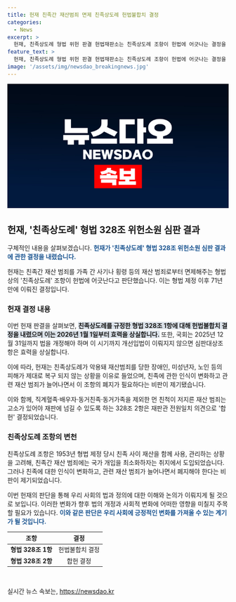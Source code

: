 ```yaml
---
title: 헌재 친족간 재산범죄 면제 친족상도례 헌법불합치 결정
categories:
  - News
excerpt: >
  헌재, 친족상도례 형법 위헌 판결 헌법재판소는 친족상도례 조항이 헌법에 어긋나는 결정을 내렸다. 이로써 71년 만에 형법 328조 1항의 적용이 중지되며, 국회는 2025년 12월 31일까지 법을 개정해야 한다. 이번 결정은 친족 간 재산범죄를 고려한 취지는 인정하되, 그로 인해 피해자의 참여 기회가 제한된다는 문제를 지적했다. 또한, 먼 친척의 재산 범죄에 대한 제재 규정에 대해서는 합헌 결정을 내렸다. 해당 조항은 1953년에 도입됐으나, 친족 개념 변화와 관련 재산 범죄 증가로 인해 폐지가 요구되어 왔다.
feature_text: >
  헌재, 친족상도례 형법 위헌 판결 헌법재판소는 친족상도례 조항이 헌법에 어긋나는 결정을 내렸다. 이로써 71년 만에 형법 328조 1항의 적용이 중지되며, 국회는 2025년 12월 31일까지 법을 개정해야 한다. 이번 결정은 친족 간 재산범죄를 고려한 취지는 인정하되, 그로 인해 피해자의 참여 기회가 제한된다는 문제를 지적했다. 또한, 먼 친척의 재산 범죄에 대한 제재 규정에 대해서는 합헌 결정을 내렸다. 해당 조항은 1953년에 도입됐으나, 친족 개념 변화와 관련 재산 범죄 증가로 인해 폐지가 요구되어 왔다.
image: '/assets/img/newsdao_breakingnews.jpg'
---
```


<p><img src="/assets/img/newsdao_breakingnews.jpg" alt="koreaapp 속보" /></p>

<h2 data-ke-size="size26">헌재, '친족상도례' 형법 328조 위헌소원 심판 결과</h2>

<p>구체적인 내용을 살펴보겠습니다. <b><span style="color: #1a5490;">헌재가 '친족상도례' 형법 328조 위헌소원 심판 결과에 관한 결정을 내렸습니다.</span></b></p>

<p data-ke-size="size16">헌재는 친족간 재산 범죄를 가족 간 사기나 횡령 등의 재산 범죄로부터 면제해주는 형법상의 '친족상도례' 조항이 헌법에 어긋난다고 판단했습니다. 이는 형법 제정 이후 71년 만에 이뤄진 결정입니다.</p>

<h3 data-ke-size="size24">헌재 결정 내용</h3>

<p>이번 헌재 판결을 살펴보면, <b><span style="background-color: #21538527;">친족상도례를 규정한 형법 328조 1항에 대해 헌법불합치 결정을 내렸으며 이는 2026년 1월 1일부터 효력을 상실합니다.</span></b> 또한, 국회는 2025년 12월 31일까지 법을 개정해야 하며 이 시기까지 개선입법이 이뤄지지 않으면 심판대상조항은 효력을 상실합니다.</p>

<p>이에 따라, 헌재는 친족상도례가 악용돼 재산범죄를 당한 장애인, 미성년자, 노인 등의 피해가 제대로 복구 되지 않는 상황을 이유로 들었으며, 친족에 관한 인식이 변화하고 관련 재산 범죄가 늘어나면서 이 조항의 폐지가 필요하다는 비판이 제기됐습니다.</p>

<p>이와 함께, 직계혈족·배우자·동거친족·동거가족을 제외한 먼 친척이 저지른 재산 범죄는 고소가 있어야 재판에 넘길 수 있도록 하는 328조 2항은 재판관 전원일치 의견으로 '합헌' 결정되었습니다.</p>

<h3 data-ke-size="size24">친족상도례 조항의 변천</h3>

<p>친족상도례 조항은 1953년 형법 제정 당시 친족 사이 재산을 함께 사용, 관리하는 상황을 고려해, 친족간 재산 범죄에는 국가 개입을 최소화하자는 취지에서 도입되었습니다. 그러나 친족에 대한 인식이 변화하고, 관련 재산 범죄가 늘어나면서 폐지해야 한다는 비판이 제기되었습니다.</p>

<p>이번 헌재의 판단을 통해 우리 사회의 법과 정의에 대한 이해와 논의가 이뤄지게 될 것으로 보입니다. 이러한 변화가 향후 법의 개정과 사회적 변화에 어떠한 영향을 미칠지 주목할 필요가 있습니다. <b><span style="color: #1a5490;">이와 같은 판단은 우리 사회에 긍정적인 변화를 가져올 수 있는 계기가 될 것입니다.</span></b></p>

<table>
<thead>
<tr>
<th style="text-align: center;">조항</th>
<th style="text-align: center;">결정</th>
</tr>
</thead>
<tbody>
<tr>
<td style="text-align: center;"><b>형법 328조 1항</b></td>
<td style="text-align: center;">헌법불합치 결정</td>
</tr>
<tr>
<td style="text-align: center;"><b>형법 328조 2항</b></td>
<td style="text-align: center;">합헌 결정</td>
</tr>
</tbody>
</table>

<p data-ke-size="size16">&nbsp;</p>
실시간 뉴스 속보는, <a href="https://newsdao.kr" rel="dofollow">https://newsdao.kr</a>


